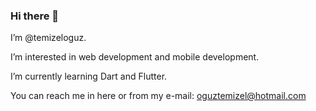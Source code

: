 ### Hi there 👋

 I’m @temizeloguz.

 I’m interested in web development and mobile development.
 
 I’m currently learning Dart and Flutter.
 
 You can reach me in here or from my e-mail: oguztemizel@hotmail.com



